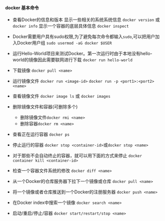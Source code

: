 #### docker 基本命令
- 查看Docker的信息和版本
显示一些相关的系统系统信息
`docker version` 或`docker info`
显示一个容器的底层具体信息
`docker inspect`

- Docker需要用户具有sudo权限,为了避免每次命令都输入`sudo`,可以把用户加入Docker用户组
`sudo usermod -aG docker $USER`

- 运行Hello-World项目来测试Docker。第一次运行时由于本地没有hello-world的镜像因此需要联网进行下载
`docker run hello-world`

- 下载镜像
`docker pull <name>`

- 运行镜像文件
`docker run <image-id>`
`docker run -p <port1>:<port2> <name>`

- 查看镜像文件
`docker image ls` 或 `docker images`

- 删除镜像文件和容器(可删除多个)
	- 删除镜像文件`docker rmi <name>`
	- 删除容器`docker rm <name>`

- 查看正在运行容器
`docker ps`

- 停止运行的容器
`docker stop <container-id>`或`docker stop <name>`

- 对于那些不会自动终止的容器，就可以用下面的方式来停止
`docker container kill <container-id>`

- 检查一个容器文件系统的修改
`docker diff <name>`

- 从一个Docker的仓库服务器下拉下一个镜像或仓库
`docker pull <name>`

- 将一个镜像或者仓库推送到一个Docker的注册服务器
`docker push <name>`

- 在Docker index中搜索一个镜像
`docker search <name>`

- 启动/重启/停止/容器
`docker start/restart/stop <name>`







